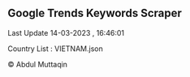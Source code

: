 

## Google Trends Keywords Scraper 
 
Last Update 14-03-2023 , 16:46:01

Country List :
VIETNAM.json



© Abdul Muttaqin 
